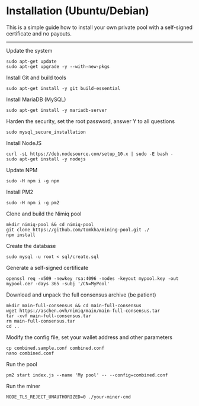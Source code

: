 # Installation (Ubuntu/Debian)
This is a simple guide how to install your own private pool with a self-signed certificate and no payouts.
***
Update the system
```
sudo apt-get update
sudo apt-get upgrade -y --with-new-pkgs
```

Install Git and build tools
```
sudo apt-get install -y git build-essential
```

Install MariaDB (MySQL)
```
sudo apt-get install -y mariadb-server
```

Harden the security, set the root password, answer Y to all questions
```
sudo mysql_secure_installation
```

Install NodeJS
```
curl -sL https://deb.nodesource.com/setup_10.x | sudo -E bash -
sudo apt-get install -y nodejs
```

Update NPM
```
sudo -H npm i -g npm
```

Install PM2
```
sudo -H npm i -g pm2
```

Clone and build the Nimiq pool
```
mkdir nimiq-pool && cd nimiq-pool
git clone https://github.com/tomkha/mining-pool.git ./
npm install
```

Create the database
```
sudo mysql -u root < sql/create.sql
```

Generate a self-signed certificate
```
openssl req -x509 -newkey rsa:4096 -nodes -keyout mypool.key -out mypool.cer -days 365 -subj '/CN=MyPool'
```

Download and unpack the full consensus archive (be patient)
```
mkdir main-full-consensus && cd main-full-consensus
wget https://aschen.ovh/nimiq/main/main-full-consensus.tar
tar -xvf main-full-consensus.tar
rm main-full-consensus.tar
cd ..
```

Modify the config file, set your wallet address and other parameters
```
cp combined.sample.conf combined.conf
nano combined.conf
```

Run the pool
```
pm2 start index.js --name 'My pool' -- --config=combined.conf
```

Run the miner
```
NODE_TLS_REJECT_UNAUTHORIZED=0 ./your-miner-cmd
```

